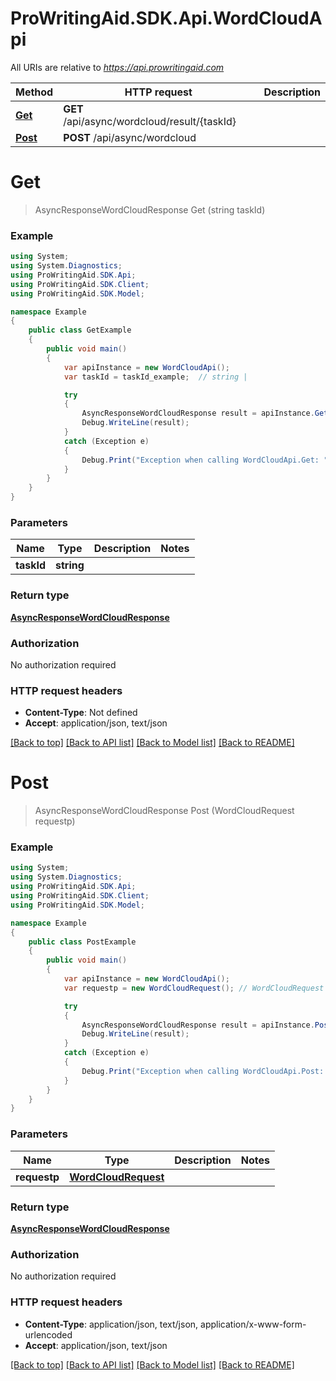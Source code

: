 # ProWritingAid.SDK.Api.WordCloudApi

All URIs are relative to *https://api.prowritingaid.com*

Method | HTTP request | Description
------------- | ------------- | -------------
[**Get**](WordCloudApi.md#get) | **GET** /api/async/wordcloud/result/{taskId} | 
[**Post**](WordCloudApi.md#post) | **POST** /api/async/wordcloud | 


<a name="get"></a>
# **Get**
> AsyncResponseWordCloudResponse Get (string taskId)



### Example
```csharp
using System;
using System.Diagnostics;
using ProWritingAid.SDK.Api;
using ProWritingAid.SDK.Client;
using ProWritingAid.SDK.Model;

namespace Example
{
    public class GetExample
    {
        public void main()
        {
            var apiInstance = new WordCloudApi();
            var taskId = taskId_example;  // string | 

            try
            {
                AsyncResponseWordCloudResponse result = apiInstance.Get(taskId);
                Debug.WriteLine(result);
            }
            catch (Exception e)
            {
                Debug.Print("Exception when calling WordCloudApi.Get: " + e.Message );
            }
        }
    }
}
```

### Parameters

Name | Type | Description  | Notes
------------- | ------------- | ------------- | -------------
 **taskId** | **string**|  | 

### Return type

[**AsyncResponseWordCloudResponse**](AsyncResponseWordCloudResponse.md)

### Authorization

No authorization required

### HTTP request headers

 - **Content-Type**: Not defined
 - **Accept**: application/json, text/json

[[Back to top]](#) [[Back to API list]](../README.md#documentation-for-api-endpoints) [[Back to Model list]](../README.md#documentation-for-models) [[Back to README]](../README.md)

<a name="post"></a>
# **Post**
> AsyncResponseWordCloudResponse Post (WordCloudRequest requestp)



### Example
```csharp
using System;
using System.Diagnostics;
using ProWritingAid.SDK.Api;
using ProWritingAid.SDK.Client;
using ProWritingAid.SDK.Model;

namespace Example
{
    public class PostExample
    {
        public void main()
        {
            var apiInstance = new WordCloudApi();
            var requestp = new WordCloudRequest(); // WordCloudRequest | 

            try
            {
                AsyncResponseWordCloudResponse result = apiInstance.Post(requestp);
                Debug.WriteLine(result);
            }
            catch (Exception e)
            {
                Debug.Print("Exception when calling WordCloudApi.Post: " + e.Message );
            }
        }
    }
}
```

### Parameters

Name | Type | Description  | Notes
------------- | ------------- | ------------- | -------------
 **requestp** | [**WordCloudRequest**](WordCloudRequest.md)|  | 

### Return type

[**AsyncResponseWordCloudResponse**](AsyncResponseWordCloudResponse.md)

### Authorization

No authorization required

### HTTP request headers

 - **Content-Type**: application/json, text/json, application/x-www-form-urlencoded
 - **Accept**: application/json, text/json

[[Back to top]](#) [[Back to API list]](../README.md#documentation-for-api-endpoints) [[Back to Model list]](../README.md#documentation-for-models) [[Back to README]](../README.md)

